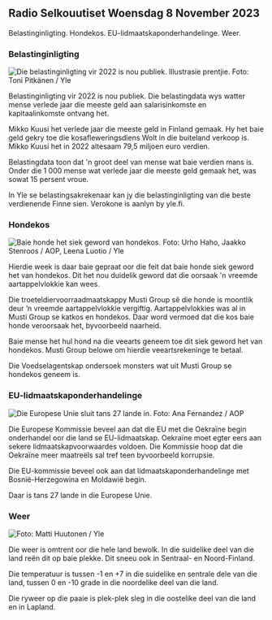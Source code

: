 ## Radio Selkouutiset Woensdag 8 November 2023

Belastinginligting. Hondekos. EU-lidmaatskaponderhandelinge. Weer.

### Belastinginligting

![Die belastinginligting vir 2022 is nou publiek. Illustrasie prentjie. Foto: Toni Pitkänen / Yle](https://images.cdn.yle.fi/image/upload/c_crop,h_2628,w_4672,x_747,y_536/ar_1.77777777777777777,c_fill,g_050,w_1_05,w_6_05,w_6_05,w_100,w_1000,w_100,w_100,w_1000,w_1000,w_1000,w_1000,w_1000q_auto:eco/f_auto/fl_lossy/v1692260664/39-115812464ddd8da1ad5a)

Belastinginligting vir 2022 is nou publiek. Die belastingdata wys watter mense verlede jaar die meeste geld aan salarisinkomste en kapitaalinkomste ontvang het.

Mikko Kuusi het verlede jaar die meeste geld in Finland gemaak. Hy het baie geld gekry toe die kosafleweringsdiens Wolt in die buiteland verkoop is. Mikko Kuusi het in 2022 altesaam 79,5 miljoen euro verdien.

Belastingdata toon dat 'n groot deel van mense wat baie verdien mans is. Onder die 1 000 mense wat verlede jaar die meeste geld gemaak het, was sowat 15 persent vroue.

In Yle se belastingsakrekenaar kan jy die belastinginligting van die beste verdienende Finne sien. Verokone is aanlyn by yle.fi.

### Hondekos

![Baie honde het siek geword van hondekos. Foto: Urho Haho, Jaakko Stenroos / AOP, Leena Luotio / Yle](https://images.cdn.yle.fi/image/upload/c_crop,h_1080,w_1919,x_0,y_0/ar_1.77777777777777777,c_fill,c_fill,h_675,w_1200/dpr_1.0/q_auto:eco/f_auto/fl_lossy/v1699386970/39-11965956548f484ed3bb)

Hierdie week is daar baie gepraat oor die feit dat baie honde siek geword het van hondekos. Dit het nou duidelik geword dat die oorsaak 'n vreemde aartappelvlokkie kan wees.

Die troeteldiervoorraadmaatskappy Musti Group sê die honde is moontlik deur ’n vreemde aartappelvlokkie vergiftig. Aartappelvlokkies was al in Musti Group se katkos en hondekos. Daar word vermoed dat die kos baie honde veroorsaak het, byvoorbeeld naarheid.

Baie mense het hul hond na die veearts geneem toe dit siek geword het van hondekos. Musti Group belowe om hierdie veeartsrekeninge te betaal.

Die Voedselagentskap ondersoek monsters wat uit Musti Group se hondekos geneem is.

### EU-lidmaatskaponderhandelinge

![Die Europese Unie sluit tans 27 lande in. Foto: Ana Fernandez / AOP](https://images.cdn.yle.fi/image/upload/c_crop,h_2394,w_4256,x_0,y_419/ar_1.7777777777777777,c_fill,g_faces,h_670,w.pr/0_1q_auto:eco/f_auto/fl_lossy/v1632407032/39-857648614c8a7c923f2)

Die Europese Kommissie beveel aan dat die EU met die Oekraïne begin onderhandel oor die land se EU-lidmaatskap. Oekraïne moet egter eers aan sekere lidmaatskapvoorwaardes voldoen. Die Kommissie hoop dat die Oekraïne meer maatreëls sal tref teen byvoorbeeld korrupsie.

Die EU-kommissie beveel ook aan dat lidmaatskaponderhandelinge met Bosnië-Herzegowina en Moldawië begin.

Daar is tans 27 lande in die Europese Unie.

### Weer

![ Foto: Matti Huutonen / Yle](https://images.cdn.yle.fi/image/upload/c_crop,h_1080,w_1919,x_0,y_0/ar_1.7777777777777777,c_fill,g_faces,h_pr_670,h_pr.0/q_auto:eco/f_auto/fl_lossy/v1699449326/39-1197700654b89b86284a)

Die weer is omtrent oor die hele land bewolk. In die suidelike deel van die land reën dit op baie plekke. Dit sneeu ook in Sentraal- en Noord-Finland.

Die temperatuur is tussen -1 en +7 in die suidelike en sentrale dele van die land, tussen 0 en -10 grade in die noordelike deel van die land.

Die ryweer op die paaie is plek-plek sleg in die oostelike deel van die land en in Lapland.